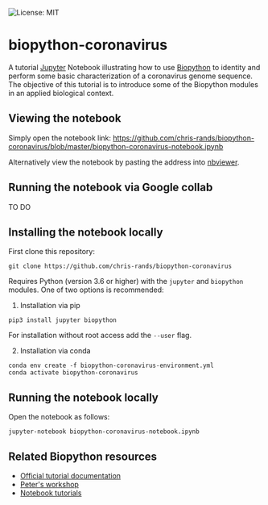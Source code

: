 ![License: MIT](https://img.shields.io/badge/License-MIT-blue.svg)
# biopython-coronavirus

A tutorial [Jupyter](https://jupyter.org/) Notebook illustrating how to use [Biopython](https://github.com/biopython/biopython) to identity and perform some basic characterization of a coronavirus genome sequence. The objective of this tutorial is to introduce some of the Biopython modules in an applied biological context.

## Viewing the notebook

Simply open the notebook link:
https://github.com/chris-rands/biopython-coronavirus/blob/master/biopython-coronavirus-notebook.ipynb

Alternatively view the notebook by pasting the address into [nbviewer](https://nbviewer.jupyter.org/).

## Running the notebook via Google collab

TO DO

## Installing the notebook locally

First clone this repository:
```
git clone https://github.com/chris-rands/biopython-coronavirus
```

Requires Python (version 3.6 or higher) with the `jupyter` and `biopython` modules. One of two options is recommended:

1) Installation via pip

```
pip3 install jupyter biopython
```

For installation without root access add the `--user` flag.

2) Installation via conda
  
```
conda env create -f biopython-coronavirus-environment.yml
conda activate biopython-coronavirus
```

## Running the notebook locally

Open the notebook as follows:
```
jupyter-notebook biopython-coronavirus-notebook.ipynb
```

## Related Biopython resources

- [Official tutorial documentation](http://biopython.org/DIST/docs/tutorial/Tutorial.html)
- [Peter's workshop](https://github.com/peterjc/biopython_workshop)
- [Notebook tutorials](https://github.com/tiagoantao/biopython-notebook)
